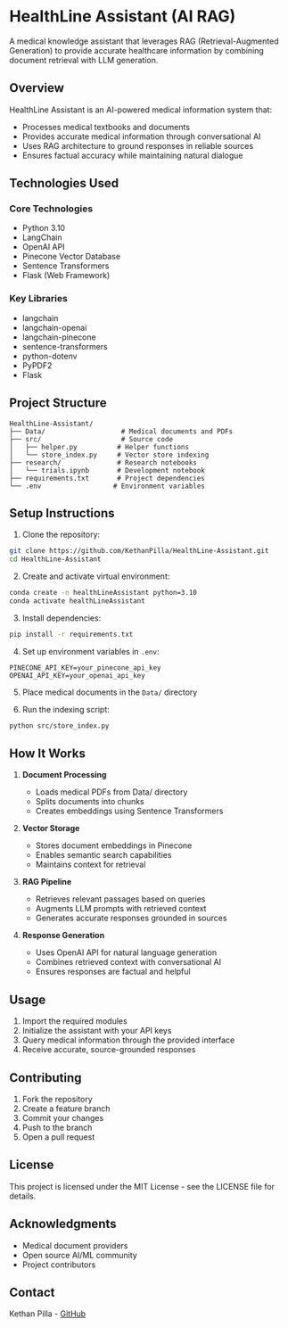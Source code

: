 # HealthLine Assistant (AI RAG)

A medical knowledge assistant that leverages RAG (Retrieval-Augmented Generation) to provide accurate healthcare information by combining document retrieval with LLM generation.

## Overview

HealthLine Assistant is an AI-powered medical information system that:
- Processes medical textbooks and documents
- Provides accurate medical information through conversational AI
- Uses RAG architecture to ground responses in reliable sources
- Ensures factual accuracy while maintaining natural dialogue

## Technologies Used

### Core Technologies
- Python 3.10
- LangChain
- OpenAI API
- Pinecone Vector Database
- Sentence Transformers
- Flask (Web Framework)

### Key Libraries
- langchain
- langchain-openai 
- langchain-pinecone
- sentence-transformers
- python-dotenv
- PyPDF2
- Flask

## Project Structure

```
HealthLine-Assistant/
├── Data/                   # Medical documents and PDFs
├── src/                    # Source code
│   ├── helper.py          # Helper functions
│   └── store_index.py     # Vector store indexing
├── research/              # Research notebooks
│   └── trials.ipynb       # Development notebook
├── requirements.txt       # Project dependencies
└── .env                  # Environment variables
```

## Setup Instructions

1. Clone the repository:
```bash
git clone https://github.com/KethanPilla/HealthLine-Assistant.git
cd HealthLine-Assistant
```

2. Create and activate virtual environment:
```bash
conda create -n healthLineAssistant python=3.10
conda activate healthLineAssistant
```

3. Install dependencies:
```bash
pip install -r requirements.txt
```

4. Set up environment variables in `.env`:
```
PINECONE_API_KEY=your_pinecone_api_key
OPENAI_API_KEY=your_openai_api_key
```

5. Place medical documents in the `Data/` directory

6. Run the indexing script:
```bash 
python src/store_index.py
```

## How It Works

1. **Document Processing**
   - Loads medical PDFs from Data/ directory
   - Splits documents into chunks
   - Creates embeddings using Sentence Transformers

2. **Vector Storage**
   - Stores document embeddings in Pinecone
   - Enables semantic search capabilities
   - Maintains context for retrieval

3. **RAG Pipeline** 
   - Retrieves relevant passages based on queries
   - Augments LLM prompts with retrieved context
   - Generates accurate responses grounded in sources

4. **Response Generation**
   - Uses OpenAI API for natural language generation
   - Combines retrieved context with conversational AI
   - Ensures responses are factual and helpful

## Usage

1. Import the required modules
2. Initialize the assistant with your API keys
3. Query medical information through the provided interface
4. Receive accurate, source-grounded responses

## Contributing

1. Fork the repository
2. Create a feature branch
3. Commit your changes
4. Push to the branch
5. Open a pull request

## License

This project is licensed under the MIT License - see the LICENSE file for details.

## Acknowledgments

- Medical document providers
- Open source AI/ML community
- Project contributors

## Contact

Kethan Pilla - [GitHub](https://github.com/KethanPilla)
